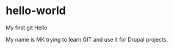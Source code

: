 # hello-world
My first git
Hello 

My name is MK trying to learn GIT and use it for Drupal projects.
